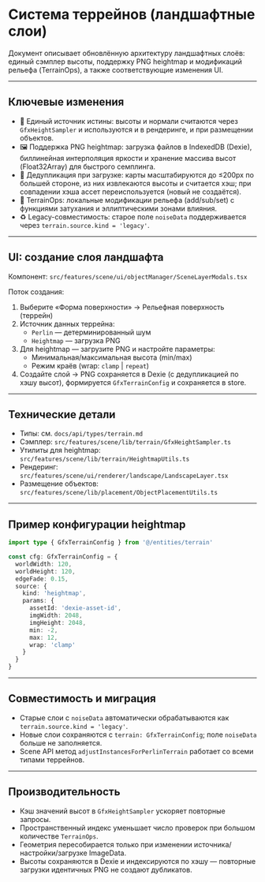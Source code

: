 # Система террейнов (ландшафтные слои)

Документ описывает обновлённую архитектуру ландшафтных слоёв: единый сэмплер высоты, поддержку PNG heightmap и модификаций рельефа (TerrainOps), а также соответствующие изменения UI.

---

## Ключевые изменения

- 🧭 Единый источник истины: высоты и нормали считаются через `GfxHeightSampler` и используются и в рендеринге, и при размещении объектов.
- 🖼️ Поддержка PNG heightmap: загрузка файлов в IndexedDB (Dexie), биллинейная интерполяция яркости и хранение массива высот (Float32Array) для быстрого семплинга.
- 🔁 Дедупликация при загрузке: карты масштабируются до ≤200px по большей стороне, из них извлекаются высоты и считается хэш; при совпадении хэша ассет переиспользуется (новый не создаётся).
- 🧰 TerrainOps: локальные модификации рельефа (add/sub/set) с функциями затухания и эллиптическими зонами влияния.
- ♻️ Legacy-совместимость: старое поле `noiseData` поддерживается через `terrain.source.kind = 'legacy'`.

---

## UI: создание слоя ландшафта

Компонент: `src/features/scene/ui/objectManager/SceneLayerModals.tsx`

Поток создания:

1. Выберите «Форма поверхности» → Рельефная поверхность (террейн)
2. Источник данных террейна:
   - `Perlin` — детерминированный шум
   - `Heightmap` — загрузка PNG
3. Для heightmap — загрузите PNG и настройте параметры:
   - Минимальная/максимальная высота (min/max)
   - Режим краёв (wrap: `clamp` | `repeat`)
4. Создайте слой → PNG сохраняется в Dexie (с дедупликацией по хэшу высот), формируется `GfxTerrainConfig` и сохраняется в store.

---

## Технические детали

- Типы: см. `docs/api/types/terrain.md`
- Сэмплер: `src/features/scene/lib/terrain/GfxHeightSampler.ts`
- Утилиты для heightmap: `src/features/scene/lib/terrain/HeightmapUtils.ts`
- Рендеринг: `src/features/scene/ui/renderer/landscape/LandscapeLayer.tsx`
- Размещение объектов: `src/features/scene/lib/placement/ObjectPlacementUtils.ts`

---

## Пример конфигурации heightmap

```ts
import type { GfxTerrainConfig } from '@/entities/terrain'

const cfg: GfxTerrainConfig = {
  worldWidth: 120,
  worldHeight: 120,
  edgeFade: 0.15,
  source: {
    kind: 'heightmap',
    params: {
      assetId: 'dexie-asset-id',
      imgWidth: 2048,
      imgHeight: 2048,
      min: -2,
      max: 12,
      wrap: 'clamp'
    }
  }
}
```

---

## Совместимость и миграция

- Старые слои с `noiseData` автоматически обрабатываются как `terrain.source.kind = 'legacy'`.
- Новые слои сохраняются с `terrain: GfxTerrainConfig`; поле `noiseData` больше не заполняется.
- Scene API метод `adjustInstancesForPerlinTerrain` работает со всеми типами террейнов.

---

## Производительность

- Кэш значений высот в `GfxHeightSampler` ускоряет повторные запросы.
- Пространственный индекс уменьшает число проверок при большом количестве `TerrainOps`.
- Геометрия пересобирается только при изменении источника/настройки/загрузке ImageData.
- Высоты сохраняются в Dexie и индексируются по хэшу — повторные загрузки идентичных PNG не создают дубликатов.

